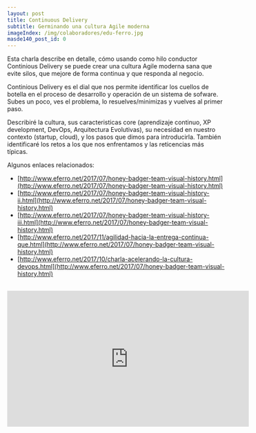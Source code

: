 ```yaml
---
layout: post
title: Continuous Delivery
subtitle: Germinando una cultura Agile moderna
imageIndex: /img/colaboradores/edu-ferro.jpg
masde140_post_id: 0
---
```


Esta charla describe en detalle, cómo usando como hilo conductor Continious Delivery se puede crear una cultura Agile moderna sana que evite silos, que mejore de forma continua y que responda al negocio.

Continious Delivery es el dial que nos permite identificar los cuellos de botella en el proceso de desarrollo y operación de un sistema de sofware. Subes un poco, ves el problema, lo resuelves/minimizas y vuelves al primer paso.

Describiré la cultura, sus caracteristicas core (aprendizaje continuo, XP development, DevOps, Arquitectura Evolutivas), su necesidad en nuestro contexto (startup, cloud), y los pasos que dimos para introducirla. También identificaré los retos a los que nos enfrentamos y las reticencias más típicas.

Algunos enlaces relacionados:

* [http://www.eferro.net/2017/07/honey-badger-team-visual-history.html](http://www.eferro.net/2017/07/honey-badger-team-visual-history.html)
* [http://www.eferro.net/2017/07/honey-badger-team-visual-history-ii.html](http://www.eferro.net/2017/07/honey-badger-team-visual-history.html)
* [http://www.eferro.net/2017/07/honey-badger-team-visual-history-iii.html](http://www.eferro.net/2017/07/honey-badger-team-visual-history.html)
* [http://www.eferro.net/2017/11/agilidad-hacia-la-entrega-continua-que.html](http://www.eferro.net/2017/07/honey-badger-team-visual-history.html)
* [http://www.eferro.net/2017/10/charla-acelerando-la-cultura-devops.html](http://www.eferro.net/2017/07/honey-badger-team-visual-history.html)

<br/>

<iframe class="youtube" width="560" height="315" src="https://www.youtube.com/embed/5wa9J7iXOh0" frameborder="0" allowfullscreen></iframe>
